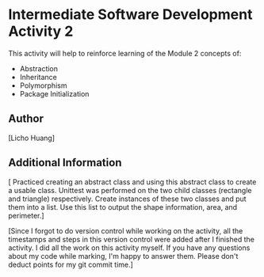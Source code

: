 # Intermediate Software Development Activity 2

This activity will help to reinforce learning of the Module 2 concepts of:

- Abstraction
- Inheritance
- Polymorphism
- Package Initialization

## Author

[Licho Huang]

## Additional Information

[ Practiced creating an abstract class and using this abstract class to create a usable class.
  Unittest was performed on the two child classes (rectangle and triangle) respectively. 
  Create instances of these two classes and put them into a list. Use this list to output the shape information, area, and perimeter.]

[Since I forgot to do version control while working on the activity, all the timestamps and steps in this version control were added after I finished the activity. I did all the work on this activity myself. If you have any questions about my code while marking, I'm happy to answer them. Please don't deduct points for my git commit time.]
